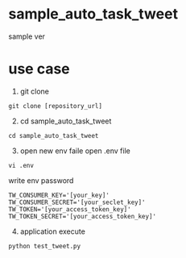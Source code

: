 # sample_auto_task_tweet
sample ver

# use case
1. git clone
```
git clone [repository_url]
```

2. cd sample_auto_task_tweet
```
cd sample_auto_task_tweet
```

3. open new env faile
open .env file
```
vi .env
```

write env password

```
TW_CONSUMER_KEY='[your_key]'
TW_CONSUMER_SECRET='[your_seclet_key]'
TW_TOKEN='[your_access_token_key]'
TW_TOKEN_SECRET='[your_access_token_key]'
```

4. application execute

```
python test_tweet.py
```